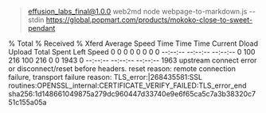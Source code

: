 
> effusion_labs_final@1.0.0 web2md
> node webpage-to-markdown.js --stdin https://global.popmart.com/products/mokoko-close-to-sweet-pendant

% Total % Received % Xferd Average Speed Time Time Time Current Dload Upload Total Spent Left Speed 0 0 0 0 0 0 0 0 --:--:-- --:--:-- --:--:-- 0 100 216 100 216 0 0 1943 0 --:--:-- --:--:-- --:--:-- 1963 upstream connect error or disconnect/reset before headers. reset reason: remote connection failure, transport failure reason: TLS\_error:|268435581:SSL routines:OPENSSL\_internal:CERTIFICATE\_VERIFY\_FAILED:TLS\_error\_end
sha256:1d148661049875a279dc960447d33740e9e6f65ca5c7a3b38320c751c155a05a
